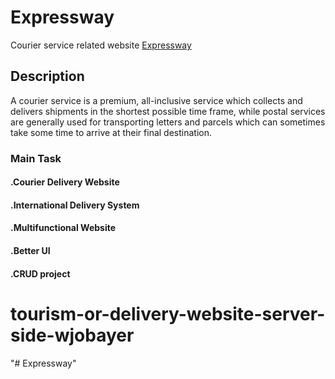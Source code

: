 # Expressway
Courier service related website [Expressway](https://expressway-6fc16.web.app/)

## Description
A courier service is a premium, all-inclusive service which collects and delivers shipments in the shortest possible time frame, while postal services are generally used for transporting letters and parcels which can sometimes take some time to arrive at their final destination.
### Main Task
#### .Courier Delivery Website
#### .International Delivery System
#### .Multifunctional Website
#### .Better UI
#### .CRUD project
# tourism-or-delivery-website-server-side-wjobayer
"# Expressway" 

